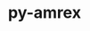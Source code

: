 ---
title: "py-amrex"
layout: cache
categories: [package, develop-2024-11-17]
meta: {"versions": ["24.10"], "compilers": ["gcc@=11.4.0", "gcc@=9.4.0", "oneapi@=2024.2.1"], "oss": ["ubuntu20.04", "ubuntu22.04"], "platforms": ["linux"], "targets": ["neoverse_v1", "neoverse_v2", "ppc64le", "x86_64_v3"], "stacks": ["e4s", "e4s-neoverse-v2", "e4s-neoverse_v1", "e4s-oneapi", "e4s-power", "root"], "num_specs": 11, "num_specs_by_stack": {"root": 11, "e4s-power": 2, "e4s-neoverse_v1": 2, "e4s-neoverse-v2": 2, "e4s": 2, "e4s-oneapi": 3}}
spec_details: [{"hash": "3gvwxsvkezxrnav2dzcld5regasz6sm3", "compiler": "gcc@=9.4.0", "versions": ["24.10"], "os": "ubuntu20.04", "platform": "linux", "target": "ppc64le", "variants": ["build_system=cmake", "build_type=Release", "~cuda", "dimensions=1,2,3", "generator=make", "+ipo", "+mpi", "~openmp", "precision=double", "~rocm", "~sycl", "~tiny_profile"], "stacks": ["root", "e4s-power"], "size": "-", "tarball": "https://binaries.spack.io/develop-2024-11-17/build_cache/linux-ubuntu20.04-ppc64le/gcc-9.4.0/py-amrex-24.10/linux-ubuntu20.04-ppc64le-gcc-9.4.0-py-amrex-24.10-3gvwxsvkezxrnav2dzcld5regasz6sm3.spack"}, {"hash": "yxtsazlod7hsesdecfkdbdpwinrkdek4", "compiler": "gcc@=9.4.0", "versions": ["24.10"], "os": "ubuntu20.04", "platform": "linux", "target": "ppc64le", "variants": ["build_system=cmake", "build_type=Release", "~cuda", "dimensions=1,2,3", "generator=make", "+ipo", "+mpi", "+openmp", "precision=double", "~rocm", "~sycl", "~tiny_profile"], "stacks": ["root", "e4s-power"], "size": "-", "tarball": "https://binaries.spack.io/develop-2024-11-17/build_cache/linux-ubuntu20.04-ppc64le/gcc-9.4.0/py-amrex-24.10/linux-ubuntu20.04-ppc64le-gcc-9.4.0-py-amrex-24.10-yxtsazlod7hsesdecfkdbdpwinrkdek4.spack"}, {"hash": "cxqgwjgmcladv4dxrnk4vc7zrdoos3sb", "compiler": "gcc@=11.4.0", "versions": ["24.10"], "os": "ubuntu22.04", "platform": "linux", "target": "neoverse_v1", "variants": ["build_system=cmake", "build_type=Release", "~cuda", "dimensions=1,2,3", "generator=make", "+ipo", "+mpi", "~openmp", "precision=double", "~rocm", "~sycl", "~tiny_profile"], "stacks": ["root", "e4s-neoverse_v1"], "size": "-", "tarball": "https://binaries.spack.io/develop-2024-11-17/build_cache/linux-ubuntu22.04-neoverse_v1/gcc-11.4.0/py-amrex-24.10/linux-ubuntu22.04-neoverse_v1-gcc-11.4.0-py-amrex-24.10-cxqgwjgmcladv4dxrnk4vc7zrdoos3sb.spack"}, {"hash": "g2l7bs6aonfansfxp4laip5rxtlxqddg", "compiler": "gcc@=11.4.0", "versions": ["24.10"], "os": "ubuntu22.04", "platform": "linux", "target": "neoverse_v1", "variants": ["build_system=cmake", "build_type=Release", "~cuda", "dimensions=1,2,3", "generator=make", "+ipo", "+mpi", "+openmp", "precision=double", "~rocm", "~sycl", "~tiny_profile"], "stacks": ["root", "e4s-neoverse_v1"], "size": "-", "tarball": "https://binaries.spack.io/develop-2024-11-17/build_cache/linux-ubuntu22.04-neoverse_v1/gcc-11.4.0/py-amrex-24.10/linux-ubuntu22.04-neoverse_v1-gcc-11.4.0-py-amrex-24.10-g2l7bs6aonfansfxp4laip5rxtlxqddg.spack"}, {"hash": "du6x5ufwtkf5sz4co75xsug4qykqb7he", "compiler": "gcc@=11.4.0", "versions": ["24.10"], "os": "ubuntu22.04", "platform": "linux", "target": "neoverse_v2", "variants": ["build_system=cmake", "build_type=Release", "~cuda", "dimensions=1,2,3", "generator=make", "+ipo", "+mpi", "+openmp", "precision=double", "~rocm", "~sycl", "~tiny_profile"], "stacks": ["root", "e4s-neoverse-v2"], "size": "-", "tarball": "https://binaries.spack.io/develop-2024-11-17/build_cache/linux-ubuntu22.04-neoverse_v2/gcc-11.4.0/py-amrex-24.10/linux-ubuntu22.04-neoverse_v2-gcc-11.4.0-py-amrex-24.10-du6x5ufwtkf5sz4co75xsug4qykqb7he.spack"}, {"hash": "g6uv7hpoaplna3hynrsg6t4cywhc6g3q", "compiler": "gcc@=11.4.0", "versions": ["24.10"], "os": "ubuntu22.04", "platform": "linux", "target": "neoverse_v2", "variants": ["build_system=cmake", "build_type=Release", "~cuda", "dimensions=1,2,3", "generator=make", "+ipo", "+mpi", "~openmp", "precision=double", "~rocm", "~sycl", "~tiny_profile"], "stacks": ["root", "e4s-neoverse-v2"], "size": "-", "tarball": "https://binaries.spack.io/develop-2024-11-17/build_cache/linux-ubuntu22.04-neoverse_v2/gcc-11.4.0/py-amrex-24.10/linux-ubuntu22.04-neoverse_v2-gcc-11.4.0-py-amrex-24.10-g6uv7hpoaplna3hynrsg6t4cywhc6g3q.spack"}, {"hash": "qk46n6b55ttmojacy5n7aewew3l62ptg", "compiler": "gcc@=11.4.0", "versions": ["24.10"], "os": "ubuntu22.04", "platform": "linux", "target": "x86_64_v3", "variants": ["build_system=cmake", "build_type=Release", "~cuda", "dimensions=1,2,3", "generator=make", "+ipo", "+mpi", "+openmp", "precision=double", "~rocm", "~sycl", "~tiny_profile"], "stacks": ["root", "e4s"], "size": "-", "tarball": "https://binaries.spack.io/develop-2024-11-17/build_cache/linux-ubuntu22.04-x86_64_v3/gcc-11.4.0/py-amrex-24.10/linux-ubuntu22.04-x86_64_v3-gcc-11.4.0-py-amrex-24.10-qk46n6b55ttmojacy5n7aewew3l62ptg.spack"}, {"hash": "ydo2mtf5j67swew6ufzhrcvjwyfnqp5m", "compiler": "gcc@=11.4.0", "versions": ["24.10"], "os": "ubuntu22.04", "platform": "linux", "target": "x86_64_v3", "variants": ["build_system=cmake", "build_type=Release", "~cuda", "dimensions=1,2,3", "generator=make", "+ipo", "+mpi", "~openmp", "precision=double", "~rocm", "~sycl", "~tiny_profile"], "stacks": ["root", "e4s"], "size": "-", "tarball": "https://binaries.spack.io/develop-2024-11-17/build_cache/linux-ubuntu22.04-x86_64_v3/gcc-11.4.0/py-amrex-24.10/linux-ubuntu22.04-x86_64_v3-gcc-11.4.0-py-amrex-24.10-ydo2mtf5j67swew6ufzhrcvjwyfnqp5m.spack"}, {"hash": "7xfwdikfmswe4axsueg2mdihuujdpifw", "compiler": "oneapi@=2024.2.1", "versions": ["24.10"], "os": "ubuntu22.04", "platform": "linux", "target": "x86_64_v3", "variants": ["build_system=cmake", "build_type=Release", "~cuda", "dimensions=1,2,3", "generator=make", "~ipo", "+mpi", "~openmp", "precision=double", "~rocm", "~sycl", "~tiny_profile"], "stacks": ["root", "e4s-oneapi"], "size": "-", "tarball": "https://binaries.spack.io/develop-2024-11-17/build_cache/linux-ubuntu22.04-x86_64_v3/oneapi-2024.2.1/py-amrex-24.10/linux-ubuntu22.04-x86_64_v3-oneapi-2024.2.1-py-amrex-24.10-7xfwdikfmswe4axsueg2mdihuujdpifw.spack"}, {"hash": "dwom3qn5chgzkzonvmigccvqdqee47tr", "compiler": "oneapi@=2024.2.1", "versions": ["24.10"], "os": "ubuntu22.04", "platform": "linux", "target": "x86_64_v3", "variants": ["build_system=cmake", "build_type=Release", "~cuda", "dimensions=1,2,3", "generator=make", "~ipo", "+mpi", "~openmp", "precision=double", "~rocm", "~sycl", "~tiny_profile"], "stacks": ["root", "e4s-oneapi"], "size": "-", "tarball": "https://binaries.spack.io/develop-2024-11-17/build_cache/linux-ubuntu22.04-x86_64_v3/oneapi-2024.2.1/py-amrex-24.10/linux-ubuntu22.04-x86_64_v3-oneapi-2024.2.1-py-amrex-24.10-dwom3qn5chgzkzonvmigccvqdqee47tr.spack"}, {"hash": "py7lnouyp5mftov2ovqyyryfjm7aobnx", "compiler": "oneapi@=2024.2.1", "versions": ["24.10"], "os": "ubuntu22.04", "platform": "linux", "target": "x86_64_v3", "variants": ["build_system=cmake", "build_type=Release", "~cuda", "dimensions=1,2,3", "generator=make", "~ipo", "+mpi", "+openmp", "precision=double", "~rocm", "~sycl", "~tiny_profile"], "stacks": ["root", "e4s-oneapi"], "size": "-", "tarball": "https://binaries.spack.io/develop-2024-11-17/build_cache/linux-ubuntu22.04-x86_64_v3/oneapi-2024.2.1/py-amrex-24.10/linux-ubuntu22.04-x86_64_v3-oneapi-2024.2.1-py-amrex-24.10-py7lnouyp5mftov2ovqyyryfjm7aobnx.spack"}]
---